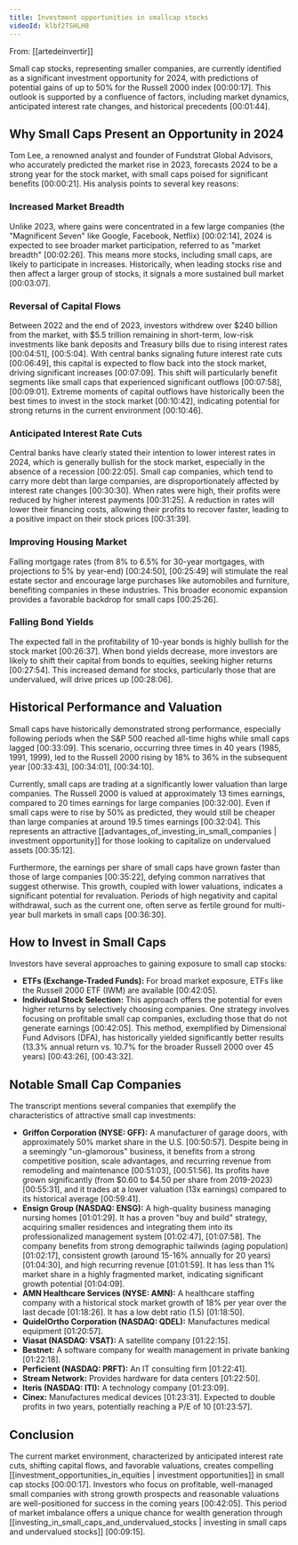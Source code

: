 ```yaml
---
title: Investment opportunities in smallcap stocks
videoId: klbf2TSHLH8
---
```


From: [[artedeinvertir]] <br/> 

Small cap stocks, representing smaller companies, are currently identified as a significant investment opportunity for 2024, with predictions of potential gains of up to 50% for the Russell 2000 index <a class="yt-timestamp" data-t="00:00:17">[00:00:17]</a>. This outlook is supported by a confluence of factors, including market dynamics, anticipated interest rate changes, and historical precedents <a class="yt-timestamp" data-t="00:01:44">[00:01:44]</a>.

## Why Small Caps Present an Opportunity in 2024

Tom Lee, a renowned analyst and founder of Fundstrat Global Advisors, who accurately predicted the market rise in 2023, forecasts 2024 to be a strong year for the stock market, with small caps poised for significant benefits <a class="yt-timestamp" data-t="00:00:21">[00:00:21]</a>. His analysis points to several key reasons:

### Increased Market Breadth
Unlike 2023, where gains were concentrated in a few large companies (the "Magnificent Seven" like Google, Facebook, Netflix) <a class="yt-timestamp" data-t="00:02:14">[00:02:14]</a>, 2024 is expected to see broader market participation, referred to as "market breadth" <a class="yt-timestamp" data-t="00:02:26">[00:02:26]</a>. This means more stocks, including small caps, are likely to participate in increases. Historically, when leading stocks rise and then affect a larger group of stocks, it signals a more sustained bull market <a class="yt-timestamp" data-t="00:03:07">[00:03:07]</a>.

### Reversal of Capital Flows
Between 2022 and the end of 2023, investors withdrew over $240 billion from the market, with $5.5 trillion remaining in short-term, low-risk investments like bank deposits and Treasury bills due to rising interest rates <a class="yt-timestamp" data-t="00:04:51">[00:04:51]</a>, <a class="yt-timestamp" data-t="00:5:04">[00:5:04]</a>. With central banks signaling future interest rate cuts <a class="yt-timestamp" data-t="00:06:49">[00:06:49]</a>, this capital is expected to flow back into the stock market, driving significant increases <a class="yt-timestamp" data-t="00:07:09">[00:07:09]</a>. This shift will particularly benefit segments like small caps that experienced significant outflows <a class="yt-timestamp" data-t="00:07:58">[00:07:58]</a>, <a class="yt-timestamp" data-t="00:09:01">[00:09:01]</a>. Extreme moments of capital outflows have historically been the best times to invest in the stock market <a class="yt-timestamp" data-t="00:10:42">[00:10:42]</a>, indicating potential for strong returns in the current environment <a class="yt-timestamp" data-t="00:10:46">[00:10:46]</a>.

### Anticipated Interest Rate Cuts
Central banks have clearly stated their intention to lower interest rates in 2024, which is generally bullish for the stock market, especially in the absence of a recession <a class="yt-timestamp" data-t="00:22:05">[00:22:05]</a>. Small cap companies, which tend to carry more debt than large companies, are disproportionately affected by interest rate changes <a class="yt-timestamp" data-t="00:30:30">[00:30:30]</a>. When rates were high, their profits were reduced by higher interest payments <a class="yt-timestamp" data-t="00:31:25">[00:31:25]</a>. A reduction in rates will lower their financing costs, allowing their profits to recover faster, leading to a positive impact on their stock prices <a class="yt-timestamp" data-t="00:31:39">[00:31:39]</a>.

### Improving Housing Market
Falling mortgage rates (from 8% to 6.5% for 30-year mortgages, with projections to 5% by year-end) <a class="yt-timestamp" data-t="00:24:50">[00:24:50]</a>, <a class="yt-timestamp" data-t="00:25:49">[00:25:49]</a> will stimulate the real estate sector and encourage large purchases like automobiles and furniture, benefiting companies in these industries. This broader economic expansion provides a favorable backdrop for small caps <a class="yt-timestamp" data-t="00:25:26">[00:25:26]</a>.

### Falling Bond Yields
The expected fall in the profitability of 10-year bonds is highly bullish for the stock market <a class="yt-timestamp" data-t="00:26:37">[00:26:37]</a>. When bond yields decrease, more investors are likely to shift their capital from bonds to equities, seeking higher returns <a class="yt-timestamp" data-t="00:27:54">[00:27:54]</a>. This increased demand for stocks, particularly those that are undervalued, will drive prices up <a class="yt-timestamp" data-t="00:28:06">[00:28:06]</a>.

## Historical Performance and Valuation
Small caps have historically demonstrated strong performance, especially following periods when the S&P 500 reached all-time highs while small caps lagged <a class="yt-timestamp" data-t="00:33:09">[00:33:09]</a>. This scenario, occurring three times in 40 years (1985, 1991, 1999), led to the Russell 2000 rising by 18% to 36% in the subsequent year <a class="yt-timestamp" data-t="00:33:43">[00:33:43]</a>, <a class="yt-timestamp" data-t="00:34:01">[00:34:01]</a>, <a class="yt-timestamp" data-t="00:34:10">[00:34:10]</a>.

Currently, small caps are trading at a significantly lower valuation than large companies. The Russell 2000 is valued at approximately 13 times earnings, compared to 20 times earnings for large companies <a class="yt-timestamp" data-t="00:32:00">[00:32:00]</a>. Even if small caps were to rise by 50% as predicted, they would still be cheaper than large companies at around 19.5 times earnings <a class="yt-timestamp" data-t="00:32:04">[00:32:04]</a>. This represents an attractive [[advantages_of_investing_in_small_companies | investment opportunity]] for those looking to capitalize on undervalued assets <a class="yt-timestamp" data-t="00:35:12">[00:35:12]</a>.

Furthermore, the earnings per share of small caps have grown faster than those of large companies <a class="yt-timestamp" data-t="00:35:22">[00:35:22]</a>, defying common narratives that suggest otherwise. This growth, coupled with lower valuations, indicates a significant potential for revaluation. Periods of high negativity and capital withdrawal, such as the current one, often serve as fertile ground for multi-year bull markets in small caps <a class="yt-timestamp" data-t="00:36:30">[00:36:30]</a>.

## How to Invest in Small Caps
Investors have several approaches to gaining exposure to small cap stocks:

*   **ETFs (Exchange-Traded Funds):** For broad market exposure, ETFs like the Russell 2000 ETF (IWM) are available <a class="yt-timestamp" data-t="00:42:05">[00:42:05]</a>.
*   **Individual Stock Selection:** This approach offers the potential for even higher returns by selectively choosing companies. One strategy involves focusing on profitable small cap companies, excluding those that do not generate earnings <a class="yt-timestamp" data-t="00:42:05">[00:42:05]</a>. This method, exemplified by Dimensional Fund Advisors (DFA), has historically yielded significantly better results (13.3% annual return vs. 10.7% for the broader Russell 2000 over 45 years) <a class="yt-timestamp" data-t="00:43:26">[00:43:26]</a>, <a class="yt-timestamp" data-t="00:43:32">[00:43:32]</a>.

## Notable Small Cap Companies
The transcript mentions several companies that exemplify the characteristics of attractive small cap investments:

*   **Griffon Corporation (NYSE: GFF):** A manufacturer of garage doors, with approximately 50% market share in the U.S. <a class="yt-timestamp" data-t="00:50:57">[00:50:57]</a>. Despite being in a seemingly "un-glamorous" business, it benefits from a strong competitive position, scale advantages, and recurring revenue from remodeling and maintenance <a class="yt-timestamp" data-t="00:51:03">[00:51:03]</a>, <a class="yt-timestamp" data-t="00:51:56">[00:51:56]</a>. Its profits have grown significantly (from $0.60 to $4.50 per share from 2019-2023) <a class="yt-timestamp" data-t="00:55:31">[00:55:31]</a>, and it trades at a lower valuation (13x earnings) compared to its historical average <a class="yt-timestamp" data-t="00:59:41">[00:59:41]</a>.
*   **Ensign Group (NASDAQ: ENSG):** A high-quality business managing nursing homes <a class="yt-timestamp" data-t="01:01:29">[01:01:29]</a>. It has a proven "buy and build" strategy, acquiring smaller residences and integrating them into its professionalized management system <a class="yt-timestamp" data-t="01:02:47">[01:02:47]</a>, <a class="yt-timestamp" data-t="01:07:58">[01:07:58]</a>. The company benefits from strong demographic tailwinds (aging population) <a class="yt-timestamp" data-t="01:02:17">[01:02:17]</a>, consistent growth (around 15-16% annually for 20 years) <a class="yt-timestamp" data-t="01:04:30">[01:04:30]</a>, and high recurring revenue <a class="yt-timestamp" data-t="01:01:59">[01:01:59]</a>. It has less than 1% market share in a highly fragmented market, indicating significant growth potential <a class="yt-timestamp" data-t="01:04:09">[01:04:09]</a>.
*   **AMN Healthcare Services (NYSE: AMN):** A healthcare staffing company with a historical stock market growth of 18% per year over the last decade <a class="yt-timestamp" data-t="01:18:26">[01:18:26]</a>. It has a low debt ratio (1.5) <a class="yt-timestamp" data-t="01:18:50">[01:18:50]</a>.
*   **QuidelOrtho Corporation (NASDAQ: QDEL):** Manufactures medical equipment <a class="yt-timestamp" data-t="01:20:57">[01:20:57]</a>.
*   **Viasat (NASDAQ: VSAT):** A satellite company <a class="yt-timestamp" data-t="01:22:15">[01:22:15]</a>.
*   **Bestnet:** A software company for wealth management in private banking <a class="yt-timestamp" data-t="01:22:18">[01:22:18]</a>.
*   **Perficient (NASDAQ: PRFT):** An IT consulting firm <a class="yt-timestamp" data-t="01:22:41">[01:22:41]</a>.
*   **Stream Network:** Provides hardware for data centers <a class="yt-timestamp" data-t="01:22:50">[01:22:50]</a>.
*   **Iteris (NASDAQ: ITI):** A technology company <a class="yt-timestamp" data-t="01:23:09">[01:23:09]</a>.
*   **Cinex:** Manufactures medical devices <a class="yt-timestamp" data-t="01:23:31">[01:23:31]</a>. Expected to double profits in two years, potentially reaching a P/E of 10 <a class="yt-timestamp" data-t="01:23:57">[01:23:57]</a>.

## Conclusion
The current market environment, characterized by anticipated interest rate cuts, shifting capital flows, and favorable valuations, creates compelling [[investment_opportunities_in_equities | investment opportunities]] in small cap stocks <a class="yt-timestamp" data-t="00:00:17">[00:00:17]</a>. Investors who focus on profitable, well-managed small companies with strong growth prospects and reasonable valuations are well-positioned for success in the coming years <a class="yt-timestamp" data-t="00:42:05">[00:42:05]</a>. This period of market imbalance offers a unique chance for wealth generation through [[investing_in_small_caps_and_undervalued_stocks | investing in small caps and undervalued stocks]] <a class="yt-timestamp" data-t="00:09:15">[00:09:15]</a>.